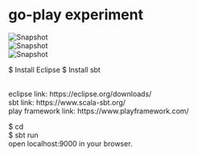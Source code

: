 # go-play experiment

![Snapshot](https://github.com/daniel-yap-aeiou/go-play-which-position/blob/main/img/Welcome%20to%20Play%20-%20Google%20Chrome%202020-10-23%2015-46-06.gif)
<br/>
![Snapshot](https://github.com/daniel-yap-aeiou/go-play/blob/main/img/Todo%20List%20-%20Google%20Chrome%202020-10-19%2017-39-10.gif)
<br/>
![Snapshot](https://github.com/daniel-yap-aeiou/go-play-with-who/blob/main/img/Boarding%20Pass%20-%20Google%20Chrome%202020-10-22%2017-16-04.gif)


$ Install Eclipse
$ Install sbt


<br/>
eclipse link: https://eclipse.org/downloads/
<br/>
sbt link: https://www.scala-sbt.org/
<br/>
play framework link: https://www.playframework.com/
<br />


$ cd <Project folder>
<br />
$ sbt run
<br />
open localhost:9000 in your browser.
<br />